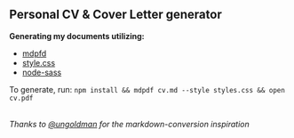 ## Personal CV & Cover Letter generator

**Generating my documents utilizing:**
* [mdpfd](https://github.com/bluehatbrit/mdpdf)
* [style.css](https://github.com/ungoldman/style.css)
* [node-sass](https://github.com/sass/node-sass)

To generate, run: `npm install && mdpdf cv.md --style styles.css && open cv.pdf`

<br />*Thanks to [@ungoldman](https://github.com/ungoldman) for the markdown-conversion inspiration*
